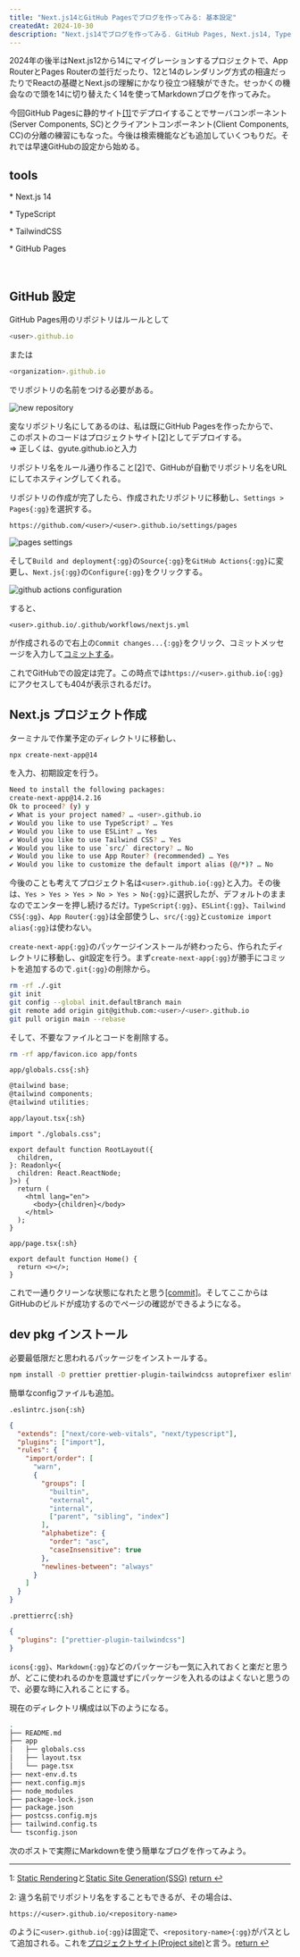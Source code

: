 ```yaml
---
title: "Next.js14とGitHub Pagesでブログを作ってみる: 基本設定"
createdAt: 2024-10-30
description: "Next.js14でブログを作ってみる. GitHub Pages, Next.js14, TypeScript, TailwindCSS."
---
```


2024年の後半はNext.js12から14にマイグレーションするプロジェクトで、App RouterとPages Routerの並行だったり、12と14のレンダリング方式の相違だったりでReactの基礎とNext.jsの理解にかなり役立つ経験ができた。せっかくの機会なので頭を14に切り替えたく14を使ってMarkdownブログを作ってみた。

今回GitHub Pagesに静的サイト<a id="aid1" href="#ref1" class="jump">[1]</a>でデプロイすることでサーバコンポーネント(Server Components, SC)とクライアントコンポーネント(Client Components, CC)の分離の練習にもなった。今後は検索機能なども追加していくつもりだ。それでは早速GitHubの設定から始める。

## tools

\* Next.js 14

\* TypeScript

\* TailwindCSS

\* GitHub Pages

<br />

## GitHub 設定

GitHub Pages用のリポジトリはルールとして

```js
<user>.github.io
```

または

```js
<organization>.github.io
```

でリポジトリの名前をつける必要がある。

<img src="/nextjs-blog/new-repository.png" alt="new repository" class="rounded-lg my-5">
<p class="image-comment">変なリポジトリ名にしてあるのは、私は既にGitHub Pagesを作ったからで、<br />このポストのコードはプロジェクトサイト<a id="aid2" href="#ref2" class="jump">[2]</a>としてデプロイする。<br />⇒ 正しくは、gyute.github.ioと入力</p>

リポジトリ名をルール通り作ること<a id="aid2" href="#ref2" class="jump">[2]</a>で、GitHubが自動でリポジトリ名をURLにしてホスティングしてくれる。

リポジトリの作成が完了したら、作成されたリポジトリに移動し、`Settings > Pages{:gg}`を選択する。

```gg
https://github.com/<user>/<user>.github.io/settings/pages
```

<img src="/nextjs-blog/settings-pages.png" alt="pages settings" class="rounded-lg my-5">

そして`Build and deployment{:gg}`の`Source{:gg}`を`GitHub Actions{:gg}`に変更し、`Next.js{:gg}`の`Configure{:gg}`をクリックする。

<img src="/nextjs-blog/gh-actions-select.png" alt="github actions configuration" class="rounded-lg my-5">

すると、

```gg
<user>.github.io/.github/workflows/nextjs.yml
```

が作成されるので右上の`Commit changes...{:gg}`をクリック、コミットメッセージを入力して[コミットする](https://github.com/gyute/blog-example/commit/29d02f5a9e1b961f186ace40f66631a8525ec5fa)。

これでGitHubでの設定は完了。この時点では`https://<user>.github.io{:gg}`にアクセスしても404が表示されるだけ。

## Next.js プロジェクト作成

ターミナルで作業予定のディレクトリに移動し、

```sh
npx create-next-app@14
```

を入力、初期設定を行う。

```sh
Need to install the following packages:
create-next-app@14.2.16
Ok to proceed? (y) y
✔ What is your project named? … <user>.github.io
✔ Would you like to use TypeScript? … Yes
✔ Would you like to use ESLint? … Yes
✔ Would you like to use Tailwind CSS? … Yes
✔ Would you like to use `src/` directory? … No
✔ Would you like to use App Router? (recommended) … Yes
✔ Would you like to customize the default import alias (@/*)? … No
```

今後のことも考えてプロジェクト名は`<user>.github.io{:gg}`と入力。その後は、`Yes > Yes > Yes > No > Yes > No{:gg}`に選択したが、デフォルトのままなのでエンターを押し続けるだけ。`TypeScript{:gg}`、`ESLint{:gg}`、`Tailwind CSS{:gg}`、`App Router{:gg}`は全部使うし、`src/{:gg}`と`customize import alias{:gg}`は使わない。

`create-next-app{:gg}`のパッケージインストールが終わったら、作られたディレクトリに<span class="underline decoration-wavy font-bold">移動</span>し、git設定を行う。まず`create-next-app{:gg}`が勝手にコミットを追加するので`.git{:gg}`の削除から。

```sh
rm -rf ./.git
git init
git config --global init.defaultBranch main
git remote add origin git@github.com:<user>/<user>.github.io
git pull origin main --rebase
```

そして、不要なファイルとコードを削除する。

```sh
rm -rf app/favicon.ico app/fonts
```

`app/globals.css{:sh}`

```ts showLineNumbers
@tailwind base;
@tailwind components;
@tailwind utilities;
```

`app/layout.tsx{:sh}`

```tsx showLineNumbers
import "./globals.css";

export default function RootLayout({
  children,
}: Readonly<{
  children: React.ReactNode;
}>) {
  return (
    <html lang="en">
      <body>{children}</body>
    </html>
  );
}
```

`app/page.tsx{:sh}`

```tsx showLineNumbers
export default function Home() {
  return <></>;
}
```

これで一通りクリーンな状態になれたと思う[[commit]](https://github.com/gyute/blog-example/commit/3128893a785c8ba15f0180721555df07b2dc4d10)。そしてここからはGitHubのビルドが成功するのでページの確認ができるようになる。

## dev pkg インストール

必要最低限だと思われるパッケージをインストールする。

```sh
npm install -D prettier prettier-plugin-tailwindcss autoprefixer eslint-plugin-import
```

簡単なconfigファイルも追加。

`.eslintrc.json{:sh}`

```json showLineNumbers
{
  "extends": ["next/core-web-vitals", "next/typescript"],
  "plugins": ["import"],
  "rules": {
    "import/order": [
      "warn",
      {
        "groups": [
          "builtin",
          "external",
          "internal",
          ["parent", "sibling", "index"]
        ],
        "alphabetize": {
          "order": "asc",
          "caseInsensitive": true
        },
        "newlines-between": "always"
      }
    ]
  }
}
```

`.prettierrc{:sh}`

```json showLineNumbers
{
  "plugins": ["prettier-plugin-tailwindcss"]
}
```

`icons{:gg}`、`Markdown{:gg}`などのパッケージも一気に入れておくと楽だと思うが、どこに使われるのかを意識せずにパッケージを入れるのはよくないと思うので、必要な時に入れることにする。

現在のディレクトリ構成は以下のようになる。

```sh
.
├── README.md
├── app
│   ├── globals.css
│   ├── layout.tsx
│   └── page.tsx
├── next-env.d.ts
├── next.config.mjs
├── node_modules
├── package-lock.json
├── package.json
├── postcss.config.mjs
├── tailwind.config.ts
└── tsconfig.json
```

次のポストで実際にMarkdownを使う簡単なブログを作ってみよう。

---

1: [Static Rendering](https://nextjs.org/docs/14/app/building-your-application/rendering/server-components#static-rendering-default)と[Static Site Generation(SSG)](https://nextjs.org/docs/14/pages/building-your-application/rendering/static-site-generation) <a id="ref1" href="#aid1" class="jump">return ↩</a>

2: 違う名前でリポジトリ名をすることもできるが、その場合は、

```gg
https://<user>.github.io/<repository-name>
```

のように`<user>.github.io{:gg}`は固定で、`<repository-name>{:gg}`がパスとして追加される。これを[プロジェクトサイト(Project site)](https://pages.github.com/)と言う。<a id="ref2" href="#aid2" class="jump">return ↩</a>
